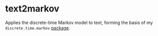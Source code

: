# text2markov
Applies the discrete-time Markov model to text, forming the basis of my `discrete.time.markov` [package](https://github.com/kaiwei-tan/discrete.time.markov).
